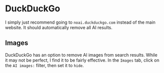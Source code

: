 # DuckDuckGo
I simply just recommend going to `noai.duckduckgo.com` instead of the main website. It should automatically remove all AI results.

## Images
DuckDuckGo has an option to remove AI images from search results. While it may not be perfect, I find it to be fairly effective.
In the `Images` tab, click on the `AI images:` filter, then set it to `hide`.
